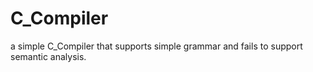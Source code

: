# C_Compiler
a simple C_Compiler that supports simple grammar and fails to support semantic analysis.
